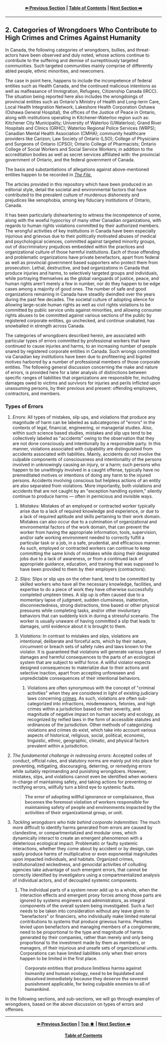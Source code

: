 <div align="center">
  
  **[:arrow_left: Previous Section][Prev] | [Table of Contents][TOC] | [Next Section :arrow_right:][Next]**
  
  [Prev]: ./01-0.md
  [Next]: ./02-1.md
  [TOC]: ./README.md#table-of-contents
  
</div>

---

## 2. Categories of Wrongdoers Who Contribute to High Crimes and Crimes Against Humanity

In Canada, the following categories of wrongdoers, bullies, and threat-actors have been observed and duly noted, whose actions continue to contribute to the suffering and demise of surreptitiously targeted communities. Such targeted communities mainly comprise of differently abled people, ethnic minorities, and newcomers.

The case in point here, happens to include the incompetence of federal entities such as Health Canada, and the continued malicious intentions as well as malfeasance of Immigration, Refugees, Citizenship Canada (IRCC). The situation being reported here also includes the wrongdoings of provincial entities such as Ontario's Ministry of Health and Long-term Care, Local Health Integration Network, Lakeshore Health Corporation Oshawa (Oshawa General Hospital), the offices of the Justice of Peace in Ontario, along with institutions operating in Kitchener-Waterloo region such as: Kitchener City Municipality; University of Waterloo (UWaterloo); Grand River Hospitals and Clinics (GRHC); Waterloo Regional Police Services (WRPS); Canadian Mental Health Association (CMHA); community healthcare providers like Carizon; Law Society of Ontario (LSO); College of Physicians and Surgeons of Ontario (CPSO); Ontario College of Pharmacists; Ontario College of Social Workers and Social Service Workers; in addition to the accreditation bodies as well as secret services affiliated with: the provincial government of Ontario, and the federal government of Canada. 

The basis and substantiations of allegations against above-mentioned entities happen to be recorded in *[The File.](https://github.com/true-hindsight/grim-realities/blob/main/navigating-this-gitrepo.md#20-navigating-this-documentation)* 

The articles provided in this repository which have been produced in an editorial style, detail the societal and environmental factors that have contributed to the prevalent culture of murderous dishonesty and prejudices like xenophobia, among key fiduciary institutions of Ontario, Canada. 

It has been particularly disheartening to witness the incompetence of some, along with the woeful hypocrisy of many other Canadian organizations, with regards to human rights violations committed by their authorized members. The wrongful activities of key institutions in Canada have been especially injurious and grievous due to their politically motivated abuses of medical and psychological sciences, committed against targeted minority groups, out of discriminatory prejudices embedded within the practices and organizational culture of those harmful institutions. Each of those offending and problematic organizations have private benefactors, apart from federal as well as provincial government based supporters who protect them from prosecution. Lethal, destructive, and bad organizations in Canada that produce injuries and harms, to selectively targeted groups and individuals, while portraying themselves as the global vanguards of justice, peace, and human rights aren't merely a few in number, nor do they happen to be edge cases among a majority of good ones. The number of safe and good organizations remaining in Canada have steadily dwindled over the years during the past few decades. The societal culture of adopting silence for allowing large-scale human rights as well as civil rights violations to be committed by public service units against minorities, and allowing consumer rights abuses to be committed against various sections of the public by registered corporate entities, go unchecked, and continue unabated, has snowballed in strength across Canada.

The categories of wrongdoers described herein, are associated with particular types of errors committed by professional workers that have continued to cause injuries and harms, to an increasing number of people snared by registered corporate entities in Canada. Such wrongs committed via Canadian key institutions have been due to profiteering and bigoted motives harbored by a number of professional members of those corporate entities. The following general discussion concerning the make and nature of errors, is provided here for a later analysis of distinctions between specific ranges of liabilities that organizations are responsible for, including damages owed to victims and survivors for injuries and perils inflicted upon unassuming persons, by their previous and present: offending employees, contractors, and members.

### Types of Errors

1. *Errors:* All types of mistakes, slip ups, and violations that produce any magnitude of harm can be labeled as subcategories of "errors" in the contexts of legal, financial, engineering, or managerial studies. Also, within such science based studies, mistakes and slip ups tend to be collectively labeled as "accidents" owing to the observation that they are not done consciously and intentionally by a responsible party. In this manner, violations associated with culpability are distinguished from accidents associated with liabilities. Mainly, accidents do not involve the culpable components of consciousness and intentionality of the persons involved in unknowingly causing an injury, or a harm; such persons who happen to be unwittingly involved in a caught offense, typically have no premeditated motives or intentions of doing any harm to the injured persons. Accidents involving conscious but helpless actions of an entity are also separated from violations. More importantly, both violations and accidents that are not caught by an "exception handling system," silently continue to produce harms — often in pernicious and invisible ways.

    1. *Mistakes:* Mistakes of an employed or contracted worker typically arise due to a lack of required knowledge and experience, or due to a lack of required aptitude and skills pertaining to their work domain. Mistakes can also occur due to a culmination of organizational and environmental factors of the work domain, that can prevent the worker from having the appropriate information, tools, supervision, and/or safe working environment needed to correctly fulfill a particular task or a job, in a safe, prudential, and efficacious manner. As such, employed or contracted workers can continue to keep committing the same kinds of mistakes while doing their designated jobs due to a lack of awareness, or from a continued lack of appropriate guidance, education, and training that was supposed to have been provided to them by their employers (contractors). 
 
    1. *Slips:* Slips or slip ups on the other hand, tend to be committed by skilled workers who have all the necessary knowledge, facilities, and expertise to do a piece of work they have otherwise successfully completed umpteen times. A slip up is often caused due to a momentary lapse of judgment, sudden clumsiness, inattention, disconnectedness, strong distractions, time based or other physical pressures while completing tasks, and/or other involuntary behaviors that can suddenly kick in during a stressful scenario. The worker is usually unaware of having committed a slip that leads to damages, until evidence about it is brought to them.

    1. *Violations:* In contrast to mistakes and slips, violations are intentional, deliberate and forceful acts, which by their nature, circumvent or breach sets of safety rules and laws known to the violator. It is guaranteed that violations will generate various types of damages and harmful consequences to the parts of an ecological system that are subject to willful force. A willful violator expects designed consequences to materialize due to their actions and selective inaction, apart from accepting unforeseen and unpredictable consequences of their intentional behaviors. 

        1. Violations are often synonymous with the concept of "criminal activities" when they are considered in light of existing judiciary laws concerning [crimes](https://en.wikipedia.org/wiki/Crime). As such, violations are often sub-categorized into infractions, misdemeanors, felonies, and high crimes within a jurisdiction based on their severity, and magnitude of negative impact on human society and ecology, as recognized by reified laws in the form of accessible statutes and ordinances of the jurisdiction. Other methods of categorizing violations and crimes do exist, which take into account various aspects of historical, religious, social, political, economic, linguistic, ethnic, geographic, climatic, and physical factors prevalent within a jurisdiction. 
    
1. *The fundamental challenge in redressing errors:* Accepted codes of conduct, official rules, and statutory norms are mainly put into place for preventing, mitigating, discouraging, deterring, or remedying errors while suitably reprimanding and punishing wrongdoers. However, mistakes, slips, and violations cannot even be identified when workers in-charge of maintaining safety, and taking actions for preventing or rectifying errors, willfully turn a blind eye to systemic faults. 

    >**The error of adopting willful ignorance or complaisance, thus becomes the foremost violation of workers responsible for maintaining safety of people and environments impacted by the activities of their organizational group, or unit.**

1. *Tackling wrongdoers who hide behind corporate indemnities:* The much more difficult to identify harms generated from errors are caused by clandestine, or compartmentalized and modular ones, which dynamically interact to create an emergent phenomenon with a deleterious ecological impact. Problematic or faulty systemic interactions, whether they come about by accident or by design, can easily produce harms of multiplicative or even exponential magnitudes upon impacted individuals, and habitats. Organized crimes, institutionalized wickedness, and genocidal activities of colluding agencies take advantage of such emergent errors, that cannot be correctly identified by investigators using a compartmentalized analysis of individual actors, and of decoupled systemic components. 

    1. The individual parts of a system never add up to a whole, when the interaction effects and emergent proxy forces among those parts are ignored by systems engineers and administrators, as integral components of the overall system being investigated. Such a fact needs to be taken into consideration without any leave given to "benefactors" or financiers, who individually make limited material contributions to systems that produce grievous harms. Penalties levied upon benefactors and managing members of a conglomerate, need to be proportional to the type and magnitude of harms generated by their companies, rather than merely and only being proportional to the investment made by them as members, or managers, of their injurious and unsafe sets of organizational units. Corporations can have limited liabilities only when their errors happen to be limited in the first place. 
    
    
    >**Corporate entities that produce limitless harms against humanity and human ecology, need to be liquidated and dissolved immediately because they deserve the severest punishment applicable, for being culpable enemies to all of humankind.** 

In the following sections, and sub-sections, we will go through examples of wrongdoers, based on the above discussion on types of errors and offenses. 

---
<div align="center">
  
  **[:arrow_left: Previous Section][Prev] | [Top :arrow_up:][Top] | [Next Section :arrow_right:][Next]** 
  
  **[Table of Contents][TOC]**

  [Prev]: ./01-0.md
  [Top]: ./02-0.md#2-categories-of-wrongdoers-who-contribute-to-high-crimes-and-crimes-against-humanity
  [Next]: ./02-1.md
  [TOC]: ./README.md#table-of-contents
  
</div>